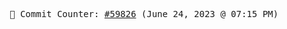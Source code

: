 <p align="center">
    <samp>
        📮 Commit Counter: <a href="https://github.com/Javascript-void0/Javascript-void0/commits/main">#59826</a> (June 24, 2023 @ 07:15 PM)
    </samp>
</p>